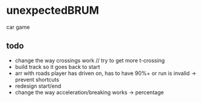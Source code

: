 # unexpectedBRUM
car game

## todo

- change the way crossings work // try to get more t-crossing
- build track so it goes back to start
- arr with roads player has driven on, has to have 90%+ or run is invalid -> prevent shortcuts
- redesign start/end    
- change the way acceleration/breaking works -> percentage